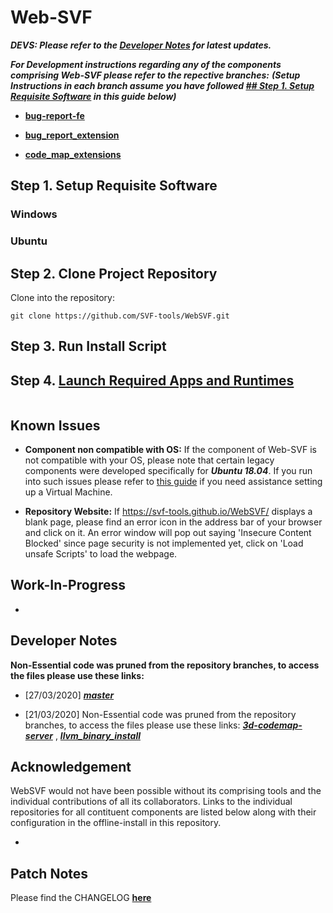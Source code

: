 # Web-SVF

***DEVS: Please refer to the [Developer Notes](https://github.com/SVF-tools/WebSVF/tree/master#developer-notes) for latest updates.***

***For Development instructions regarding any of the components comprising Web-SVF please refer to the repective branches:***
***(Setup Instructions in each branch assume you have followed [## Step 1. Setup Requisite Software]() in this guide below)***

- **[bug-report-fe](https://github.com/SVF-tools/WebSVF/tree/bug-report-fe)**

- **[bug_report_extension](https://github.com/SVF-tools/WebSVF/tree/bug_report_extension)**

- **[code_map_extensions](https://github.com/SVF-tools/WebSVF/tree/code_map_extension)**

## Step 1. Setup Requisite Software

### Windows

### Ubuntu

## Step 2. Clone Project Repository

Clone into the repository:

```
git clone https://github.com/SVF-tools/WebSVF.git
```

## Step 3. Run Install Script


## Step 4. [Launch Required Apps and Runtimes](https://youtu.be/OR-5y5QLoYw)

```

```

## Known Issues

- **Component non compatible with OS:** If the component of Web-SVF is not compatible with your OS, please note that certain legacy components were developed specifically for ***Ubuntu 18.04***. If you run into such issues please refer to [this guide](https://github.com/SVF-tools/WebSVF/blob/master/Install_VirtualBox.md) if you need assistance setting up a Virtual Machine. 

- **Repository Website:** If  https://svf-tools.github.io/WebSVF/  displays a blank page, please find an error icon in the address bar of your browser and click on it. An error window will pop out saying 'Insecure Content Blocked' since page security is not implemented yet, click on 'Load unsafe Scripts' to load the webpage.

## Work-In-Progress

- 

## Developer Notes

**Non-Essential code was pruned from the repository branches, to access the files please use these links:**

- [27/03/2020]
[***master***](https://docs.google.com/uc?export=download&id=1iAoCApwVEGajNFXaUmLMclrSs5AjnrLE)

- [21/03/2020]
Non-Essential code was pruned from the repository branches, to access the files please use these links: [***3d-codemap-server***](https://docs.google.com/uc?export=download&id=1SXbdeUj8KWGpz6FBztOOye2-UXBjSC3Q) , [***llvm_binary_install***](https://docs.google.com/uc?export=download&id=14wzusP0aTkkIBtH9S4TQSjiNhH9K8JZ5)

## Acknowledgement

WebSVF would not have been possible without its comprising tools and the individual contributions of all its collaborators. 
Links to the individual repositories for all contituent components are listed below along with their configuration in the offline-install in this repository.

-


## Patch Notes

Please find the CHANGELOG **[here]()**
